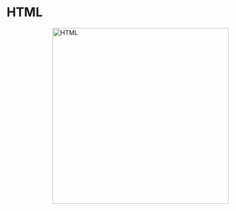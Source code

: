 # HTML
<img align="right" alt="HTML" width="400" src="https://cdn.dribbble.com/users/53712/screenshots/2658215/reddude.gif
">
